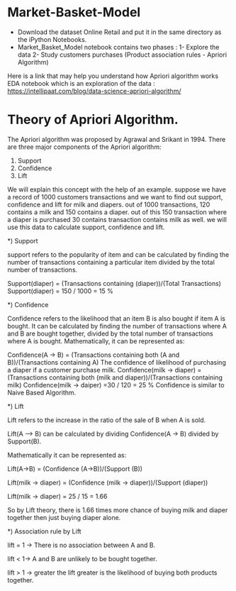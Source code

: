 # Market-Basket-Model

* Download the dataset Online Retail and put it in the same directory as the iPython Notebooks.
* Market_Basket_Model notebook contains two phases : 
1- Explore the data 
2- Study customers purchases (Product association rules - Apriori Algorithm)

Here is a link that may help you understand how Apriori algorithm works 
EDA notebook which is an exploration of the data : https://intellipaat.com/blog/data-science-apriori-algorithm/

# Theory of Apriori Algorithm.
The Apriori algorithm was proposed by Agrawal and Srikant in 1994.
There are three major components of the Apriori algorithm:
1) Support
2) Confidence
3) Lift

We will explain this concept with the help of an example.
suppose we have a record of 1000 customers transactions and we want to find out support, confidence and lift for milk and diapers. out of 1000 transactions, 120 contains a milk and 150 contains a diaper. out of this 150 transaction where a diaper is purchased 30 contains transaction contains milk as well. we will use this data to calculate support, confidence and lift.

*) Support

support refers to the popularity of item and can be calculated by finding the number of transactions containing a particular item divided by the total number of transactions.

Support(diaper) = (Transactions containing (diaper))/(Total Transactions)
Support(diaper) = 150 / 1000 = 15 %

*) Confidence

Confidence refers to the likelihood that an item B is also bought if item A is bought. It can be calculated by finding the number of transactions where A and B are bought together, divided by the total number of transactions where A is bought. Mathematically, it can be represented as:

Confidence(A → B) = (Transactions containing both (A and B))/(Transactions containing A)
The confidence of likelihood of purchasing a diaper if a customer purchase milk.
Confidence(milk → diaper) = (Transactions containing both (milk and diaper))/(Transactions containing milk)
Confidence(milk → daiper) =30 / 120 = 25 %
Confidence is similar to Naive Based Algorithm.

*) Lift

Lift refers to the increase in the ratio of the sale of B when A is sold.

Lift(A –> B) can be calculated by dividing Confidence(A -> B) divided by Support(B).

Mathematically it can be represented as:

Lift(A→B) = (Confidence (A→B))/(Support (B))

Lift(milk → diaper) = (Confidence (milk → diaper))/(Support (diaper))

Lift(milk → diaper) = 25 / 15 = 1.66

So by Lift theory, there is 1.66 times more chance of buying milk and diaper together then just buying diaper alone.


*) Association rule by Lift


lift = 1 → There is no association between A and B.

lift < 1→ A and B are unlikely to be bought together.

lift > 1 → greater the lift greater is the likelihood of buying both products together.
